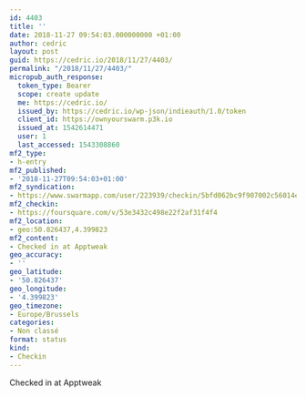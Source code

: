 ```yaml
---
id: 4403
title: ''
date: 2018-11-27 09:54:03.000000000 +01:00
author: cedric
layout: post
guid: https://cedric.io/2018/11/27/4403/
permalink: "/2018/11/27/4403/"
micropub_auth_response:
  token_type: Bearer
  scope: create update
  me: https://cedric.io/
  issued_by: https://cedric.io/wp-json/indieauth/1.0/token
  client_id: https://ownyourswarm.p3k.io
  issued_at: 1542614471
  user: 1
  last_accessed: 1543308860
mf2_type:
- h-entry
mf2_published:
- '2018-11-27T09:54:03+01:00'
mf2_syndication:
- https://www.swarmapp.com/user/223939/checkin/5bfd062bc9f907002c56014e
mf2_checkin:
- https://foursquare.com/v/53e3432c498e22f2af31f4f4
mf2_location:
- geo:50.826437,4.399823
mf2_content:
- Checked in at Apptweak
geo_accuracy:
- ''
geo_latitude:
- '50.826437'
geo_longitude:
- '4.399823'
geo_timezone:
- Europe/Brussels
categories:
- Non classé
format: status
kind:
- Checkin
---
```

Checked in at Apptweak
